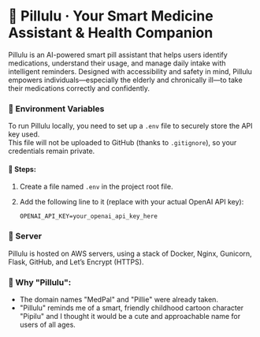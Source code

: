 # 💊 Pillulu · Your Smart Medicine Assistant & Health Companion

Pillulu is an AI-powered smart pill assistant that helps users identify medications, understand their usage, and manage daily intake with intelligent reminders. Designed with accessibility and safety in mind, Pillulu empowers individuals—especially the elderly and chronically ill—to take their medications correctly and confidently.

### 🔐 Environment Variables

To run Pillulu locally, you need to set up a `.env` file to securely store the API key used.  
This file will not be uploaded to GitHub (thanks to `.gitignore`), so your credentials remain private.

#### 🔧 Steps:

1. Create a file named `.env` in the project root file.
2. Add the following line to it (replace with your actual OpenAI API key):

   ```env
   OPENAI_API_KEY=your_openai_api_key_here

### 💁 Server

Pillulu is hosted on AWS servers, using a stack of Docker, Nginx, Gunicorn, Flask, GitHub, and Let’s Encrypt (HTTPS).

### 📝 Why "Pillulu":

- The domain names "MedPal" and "Pillie" were already taken.
- "Pillulu" reminds me of a smart, friendly childhood cartoon character "Pipilu" and I thought it would be a cute and approachable name for users of all ages.